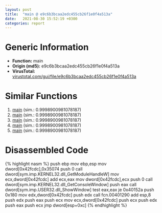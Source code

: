 ```yaml
---
layout: post
title:  "main @ e9c6b3bcaa2edc455cb26f1e0f4a513a"
date:   2021-08-30 15:52:19 +0300
categories: report
---
```


# Generic Information
- **Function:** main
- **Origin (md5):** e9c6b3bcaa2edc455cb26f1e0f4a513a
- **VirusTotal:** [virustotal.com/gui/file/e9c6b3bcaa2edc455cb26f1e0f4a513a][virustotal_ref]



# Similar Functions

1. [main][similar_1_ref] (sim.: 0.9998900981078187)
2. [main][similar_2_ref] (sim.: 0.9998900981078187)
3. [main][similar_3_ref] (sim.: 0.9998900981078187)
4. [main][similar_4_ref] (sim.: 0.9998900981078187)
5. [main][similar_5_ref] (sim.: 0.9998900981078187)


# Disassembled Code

{% highlight nasm %}
push ebp
mov ebp,esp
mov dword[0x42fcdc],0x35074
push 0
call dword[sym.imp.KERNEL32.dll_GetModuleHandleW]
mov ecx,dword[0x42fcdc]
add ecx,eax
mov dword[0x42fcdc],ecx
push 0
call dword[sym.imp.KERNEL32.dll_GetConsoleWindow]
push eax
call dword[sym.imp.USER32.dll_ShowWindow]
test eax,eax
je 0x40152a
push 0x180
mov edx,dword[0x42fcdc]
push edx
call fcn.00401290
add esp,8
push edx
push eax
push ecx
mov ecx,dword[0x42fcdc]
push ecx
push edx
push eax
push ecx
jmp dword[esp+0xc]
{% endhighlight %}


[similar_1_ref]: /report/main@0606e50385fe518042f9ea006b816a98
[similar_2_ref]: /report/main@8fe319558c6f221efde51f3acc33b19c
[similar_3_ref]: /report/main@41d541db4a17e11df1b616218be77825
[similar_4_ref]: /report/main@773e84b03dfb92871dd754ab3c01c180
[similar_5_ref]: /report/main@8db9fe0b752fe464ff1c81507df8551a
[virustotal_ref]: https://www.virustotal.com/gui/file/e9c6b3bcaa2edc455cb26f1e0f4a513a